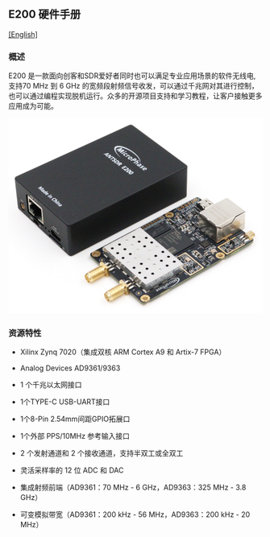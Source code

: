 ## E200 硬件手册

[[English]](../../../../device_and_usage_manual/ANTSDR_E_Series_Module/ANTSDR_E200_Reference_Manual/AntsdrE200_Reference_Manual.html)

### 概述

E200 是一款面向创客和SDR爱好者同时也可以满足专业应用场景的软件无线电,支持70 MHz 到 6 GHz 的宽频段射频信号收发，可以通过千兆网对其进行控制，也可以通过编程实现脱机运行。众多的开源项目支持和学习教程，让客户接触更多应用成为可能。

![e200](./ANTSDR_E200_Reference_Manual.assets/e200.png)

### 资源特性

- Xilinx Zynq 7020（集成双核 ARM Cortex A9 和 Artix-7 FPGA）

- Analog Devices AD9361/9363 

- 1 个千兆以太网接口

- 1个TYPE-C USB-UART接口

- 1个8-Pin 2.54mm间距GPIO拓展口

- 1个外部 PPS/10MHz 参考输入接口

- 2 个发射通道和 2 个接收通道，支持半双工或全双工

- 灵活采样率的 12 位 ADC 和 DAC

- 集成射频前端（AD9361：70 MHz - 6 GHz，AD9363：325 MHz - 3.8 GHz）

- 可变模拟带宽（AD9361：200 kHz - 56 MHz，AD9363：200 kHz - 20 MHz）
